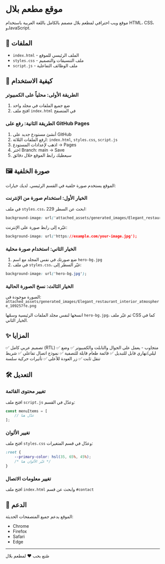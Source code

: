 # موقع مطعم بلال

موقع ويب احترافي لمطعم بلال مصمم بالكامل باللغة العربية باستخدام HTML، CSS، وJavaScript.

## 📁 الملفات

- `index.html` - الملف الرئيسي للموقع
- `styles.css` - ملف التنسيقات والتصميم
- `script.js` - ملف الوظائف التفاعلية

## 🚀 كيفية الاستخدام

### الطريقة الأولى: محلياً على الكمبيوتر
1. ضع جميع الملفات في مجلد واحد
2. افتح ملف `index.html` في المتصفح

### الطريقة الثانية: رفع على GitHub Pages
1. أنشئ مستودع جديد على GitHub
2. ارفع الملفات الثلاثة: `index.html`, `styles.css`, `script.js`
3. اذهب لإعدادات المستودع → Pages
4. اختر Branch: main → Save
5. سيعطيك رابط الموقع خلال دقائق

## 🖼️ صورة الخلفية

الموقع يستخدم صورة خلفية في القسم الرئيسي. لديك خيارات:

### الخيار الأول: استخدام صورة من الإنترنت
في ملف `styles.css`، ابحث عن السطر 229:
```css
background-image: url('attached_assets/generated_images/Elegant_restaurant_interior_atmosphere_109257fe.png');
```

غيّره إلى رابط صورة على الإنترنت:
```css
background-image: url('https://example.com/your-image.jpg');
```

### الخيار الثاني: استخدام صورة محلية
1. ضع صورتك في نفس المجلد مع اسم `hero-bg.jpg`
2. في ملف `styles.css`، غيّر السطر إلى:
```css
background-image: url('hero-bg.jpg');
```

### الخيار الثالث: نسخ الصورة الحالية
الصورة موجودة في:
`attached_assets/generated_images/Elegant_restaurant_interior_atmosphere_109257fe.png`

انسخها لنفس مجلد الملفات الرئيسية وسمّها `hero-bg.jpg`، ثم غيّر ملف CSS كما في الخيار الثاني.

## ✨ المزايا

✅ تصميم عربي كامل (RTL)
✅ متجاوب - يعمل على الجوال والتابلت والكمبيوتر
✅ وضع ليلي/نهاري قابل للتبديل
✅ قائمة طعام قابلة للتصفية
✅ نموذج اتصال تفاعلي
✅ شريط تنقل ثابت
✅ زر العودة للأعلى
✅ تأثيرات حركية سلسة

## 🛠️ التعديل

### تغيير محتوى القائمة
افتح ملف `script.js` وعدّل في القسم:
```javascript
const menuItems = [
    // عدّل هنا
];
```

### تغيير الألوان
افتح ملف `styles.css` وعدّل في قسم المتغيرات:
```css
:root {
    --primary-color: hsl(35, 65%, 45%);
    /* غيّر الألوان هنا */
}
```

### تغيير معلومات الاتصال
افتح ملف `index.html` وابحث عن قسم `#contact`

## 📱 الدعم

الموقع يدعم جميع المتصفحات الحديثة:
- Chrome
- Firefox
- Safari
- Edge

---

صُنع بحب ❤️ لمطعم بلال

